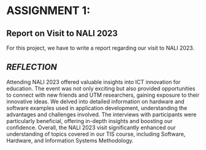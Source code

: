 # ASSIGNMENT 1:

## Report on Visit to NALI 2023

For this project, we have to write a report regarding our visit to NALI 2023.

## *REFLECTION*

Attending NALI 2023 offered valuable insights into ICT innovation for education. The event was not only exciting but also provided opportunities to connect with new friends and UTM researchers, gaining exposure to their innovative ideas. We delved into detailed information on hardware and software examples used in application development, understanding the advantages and challenges involved. The interviews with participants were particularly beneficial, offering in-depth insights and boosting our confidence. Overall, the NALI 2023 visit significantly enhanced our understanding of topics covered in our TIS course, including Software, Hardware, and Information Systems Methodology.

